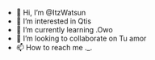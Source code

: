- 👋 Hi, I’m @ItzWatsun
- 👀 I’m interested in Qtis
- 🌱 I’m currently learning .Owo
- 💞️ I’m looking to collaborate on Tu amor
- 📫 How to reach me ._.

<!---
ItzWatsun/ItzWatsun is a ✨ special ✨ repository because its `README.md` (this file) appears on your GitHub profile.
You can click the Preview link to take a look at your changes.
---> 
